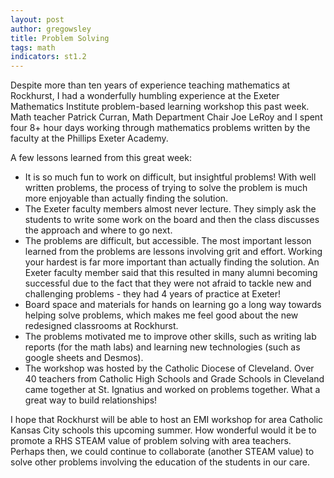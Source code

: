 ```yaml
---
layout: post
author: gregowsley
title: Problem Solving
tags: math
indicators: st1.2
---
```

Despite more than ten years of experience teaching mathematics at Rockhurst, I had a wonderfully humbling experience at the Exeter Mathematics Institute problem-based learning workshop this past week. Math teacher Patrick Curran, Math Department Chair Joe LeRoy and I spent four 8+ hour days working through mathematics problems written by the faculty at the Phillips Exeter Academy.

A few lessons learned from this great week:

 - It is so much fun to work on difficult, but insightful problems!  With well written problems, the process of trying to solve the problem is much more enjoyable than actually finding the solution.
 - The Exeter faculty members almost never lecture. They simply ask the students to write some work on the board and then the class discusses the approach and where to go next.
 - The problems are difficult, but accessible. The most important lesson learned from the problems are lessons involving grit and effort. Working your hardest is far more important than actually finding the solution.  An Exeter faculty member said that this resulted in many alumni becoming successful due to the fact that they were not afraid to tackle new and challenging problems - they had 4 years of practice at Exeter!
 - Board space and materials for hands on learning go a long way towards helping solve problems, which makes me feel good about the new redesigned classrooms at Rockhurst.
 - The problems motivated me to improve other skills, such as writing lab reports (for the math labs) and  learning new technologies (such as google sheets and Desmos).
 - The workshop was hosted by the Catholic Diocese of Cleveland. Over 40 teachers from Catholic High Schools and Grade Schools in Cleveland came together at St. Ignatius and worked on problems together. What a great way to build relationships!

I hope that Rockhurst will be able to host an EMI workshop for area Catholic Kansas City schools this upcoming summer. How wonderful would it be to promote a RHS STEAM value of problem solving with area teachers. Perhaps then, we could continue to collaborate (another STEAM value) to solve other problems involving the education of the students in our care.
